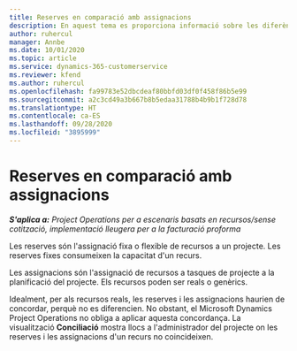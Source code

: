 ```yaml
---
title: Reserves en comparació amb assignacions
description: En aquest tema es proporciona informació sobre les diferències entre les reserves de recursos i les assignacions de recursos.
author: ruhercul
manager: Annbe
ms.date: 10/01/2020
ms.topic: article
ms.service: dynamics-365-customerservice
ms.reviewer: kfend
ms.author: ruhercul
ms.openlocfilehash: fa99783e52dbcdeaf80bbfd03df0f458f86b5e99
ms.sourcegitcommit: a2c3cd49a3b667b8b5edaa31788b4b9b1f728d78
ms.translationtype: HT
ms.contentlocale: ca-ES
ms.lasthandoff: 09/28/2020
ms.locfileid: "3895999"
---
```

# <a name="bookings-vs-assignments"></a>Reserves en comparació amb assignacions

_**S'aplica a:** Project Operations per a escenaris basats en recursos/sense cotització, implementació lleugera per a la facturació proforma_

Les reserves són l'assignació fixa o flexible de recursos a un projecte. Les reserves fixes consumeixen la capacitat d'un recurs. 

Les assignacions són l'assignació de recursos a tasques de projecte a la planificació del projecte. Els recursos poden ser reals o genèrics. 

Idealment, per als recursos reals, les reserves i les assignacions haurien de concordar, perquè no es diferencien. No obstant, el Microsoft Dynamics Project Operations no obliga a aplicar aquesta concordança. La visualització **Conciliació** mostra llocs a l'administrador del projecte on les reserves i les assignacions d'un recurs no coincideixen.
